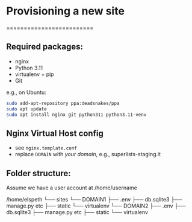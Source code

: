 # Provisioning a new site
=========================

## Required packages:

* nginx
* Python 3.11
* virtualenv + pip
* Git

e.g., on Ubuntu:

```bash
sudo add-apt-repository ppa:deadsnakes/ppa
sudo apt update
sudo apt install nginx git python311 python3.11-venv
```

## Nginx Virtual Host config

* see `nginx.template.conf`
* replace `DOMAIN` with *your domain*, e.g., superlists-staging.it

## Folder structure:

Assume we have a user account at /home/username

/home/elspeth
└── sites
    └── DOMAIN1
        ├── .env
        ├── db.sqlite3
        ├── manage.py etc
        ├── static
        └── virtualenv
    └── DOMAIN2
        ├── .env
        ├── db.sqlite3
        ├── manage.py etc
        ├── static
        └── virtualenv
